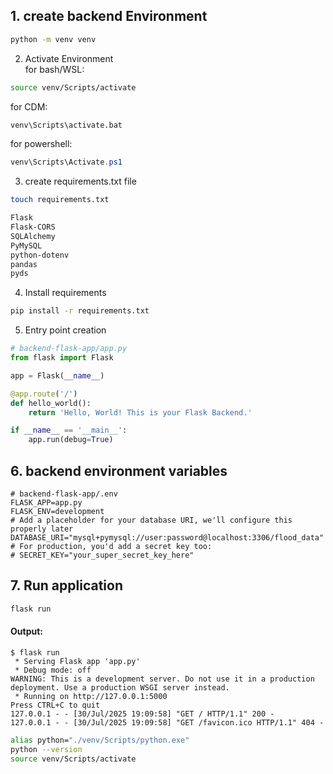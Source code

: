 ## 1. create backend Environment  
```bash
python -m venv venv
```  
2. Activate Environment  
for bash/WSL:
```bash
source venv/Scripts/activate
```  
for CDM:
```cmd
venv\Scripts\activate.bat
```  
for powershell:
```powershell
venv\Scripts\Activate.ps1
```  
3. create requirements.txt file  
```bash
touch requirements.txt
```  
```txt
Flask
Flask-CORS
SQLAlchemy
PyMySQL
python-dotenv
pandas
pyds
```  
4. Install requirements  
```bash
pip install -r requirements.txt
```  
5. Entry point creation  
```python
# backend-flask-app/app.py
from flask import Flask

app = Flask(__name__)

@app.route('/')
def hello_world():
    return 'Hello, World! This is your Flask Backend.'

if __name__ == '__main__':
    app.run(debug=True)
```  
## 6. backend environment variables  
```env
# backend-flask-app/.env
FLASK_APP=app.py
FLASK_ENV=development
# Add a placeholder for your database URI, we'll configure this properly later
DATABASE_URI="mysql+pymysql://user:password@localhost:3306/flood_data"
# For production, you'd add a secret key too:
# SECRET_KEY="your_super_secret_key_here"
```  
## 7. Run application  
```bash
flask run
```  
#### Output:  
```console
$ flask run
 * Serving Flask app 'app.py'
 * Debug mode: off
WARNING: This is a development server. Do not use it in a production deployment. Use a production WSGI server instead.
 * Running on http://127.0.0.1:5000
Press CTRL+C to quit
127.0.0.1 - - [30/Jul/2025 19:09:58] "GET / HTTP/1.1" 200 -
127.0.0.1 - - [30/Jul/2025 19:09:58] "GET /favicon.ico HTTP/1.1" 404 -
```  


```bash
alias python="./venv/Scripts/python.exe"
python --version
source venv/Scripts/activate
```  